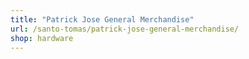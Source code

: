```yaml
---
title: "Patrick Jose General Merchandise"
url: /santo-tomas/patrick-jose-general-merchandise/
shop: hardware
---
```

